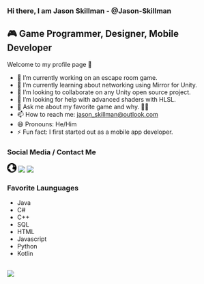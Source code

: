 ### Hi there, I am Jason Skillman - @Jason-Skillman
## 🎮 Game Programmer, Designer, Mobile Developer

Welcome to my profile page 👏

- 🔭 I’m currently working on an escape room game.
- 🌱 I’m currently learning about networking using Mirror for Unity.
- 👯 I’m looking to collaborate on any Unity open source project.
- 🤔 I’m looking for help with advanced shaders with HLSL.
- 💬 Ask me about my favorite game and why. 🌌🚀
- 📫 How to reach me: jason_skillman@outlook.com
- 😄 Pronouns: He/Him
- ⚡ Fun fact: I first started out as a mobile app developer.

### Social Media / Contact Me
[<img aligh="left" width="22px" src="https://raw.githubusercontent.com/iconic/open-iconic/master/svg/globe.svg"/>][MyWebsite]
[<img aligh="left" width="22px" src="https://cdn.jsdelivr.net/npm/simple-icons@v3/icons/linkedin.svg"/>][LinkedIn]
[<img aligh="left" width="22px" src="https://cdn.jsdelivr.net/npm/simple-icons@3.4.0/icons/itch-dot-io.svg"/>][Itch.io]

### Favorite Launguages
- Java
- C#
- C++
- SQL
- HTML
- Javascript
- Python
- Kotlin

<br>
<img src="https://github-readme-stats.vercel.app/api?username=Jason-Skillman&&show_icons=true&title_color=ffffff&icon_color=bb2acf&text_color=daf7dc&bg_color=151515">

<!-- Definitions -->
[MyWebsite]: https://jasonskillman.wixsite.com/website
[LinkedIn]: https://www.linkedin.com/in/jason-skillman/
[Itch.io]: https://jason_skillman.itch.io/
<!-- [GitLab]: https://gitlab.com/Jason-Skillman -->



<!--
**Jason-Skillman/Jason-Skillman** is a ✨ _special_ ✨ repository because its `README.md` (this file) appears on your GitHub profile.

Here are some ideas to get you started:

- 🔭 I’m currently working on ...
- 🌱 I’m currently learning ...
- 👯 I’m looking to collaborate on ...
- 🤔 I’m looking for help with ...
- 💬 Ask me about ...
- 📫 How to reach me: ...
- 😄 Pronouns: ...
- ⚡ Fun fact: ...
-->
